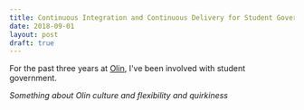 ```yaml
---
title: Continuous Integration and Continuous Delivery for Student Government Documents
date: 2018-09-01
layout: post
draft: true
---
```

For the past three years at [Olin](https://www.olin.edu/), I've been involved
with student government.

*Something about Olin culture and flexibility and quirkiness*
